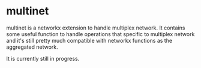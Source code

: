 # multinet

multinet is a networkx extension to handle multiplex network. It contains some useful function to handle operations that specific to multiplex network and it's still pretty much compatible with networkx functions as the aggregated network.

It is currently still in progress.